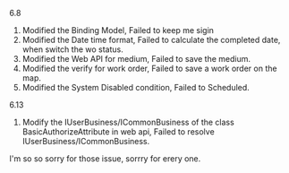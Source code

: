 6.8
1. Modified the Binding Model, Failed to keep me sigin
2. Modified the Date time format, Failed to calculate the completed  date, when switch the wo status.
3. Modified the Web API for medium, Failed to save the medium.
4. Modified the verify for work order, Failed to save a work order on the map.
5. Modified the System Disabled condition, Failed to Scheduled.

6.13
1. Modify the IUserBusiness/ICommonBusiness of the class BasicAuthorizeAttribute in web api, Failed to resolve IUserBusiness/ICommonBusiness.

I'm so so sorry for those issue, sorrry for erery one.

